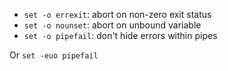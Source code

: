 - `set -o errexit`: abort on non-zero exit status
- `set -o nounset`: abort on unbound variable
- `set -o pipefail`: don't hide errors within pipes

Or `set -euo pipefail`
